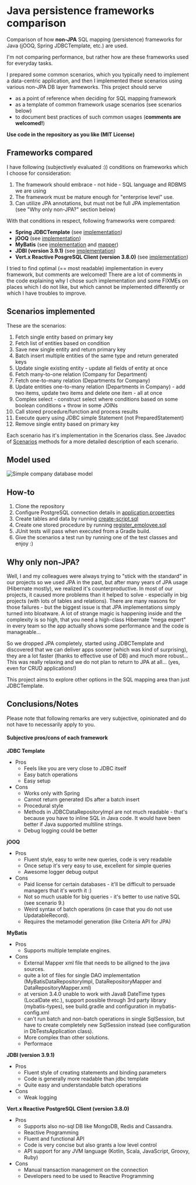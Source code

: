 # Java persistence frameworks comparison

Comparison of how **non-JPA** SQL mapping (persistence) frameworks for Java (jOOQ, Spring JDBCTemplate, etc.) are used.

I'm not comparing performance, but rather how are these frameworks used for everyday tasks.

I prepared some common scenarios, which you typically need to implement a data-centric application, and then I implemented these scenarios using various non-JPA DB layer frameworks. This project should serve
- as a point of reference when deciding for SQL mapping framework 
- as a template of common framework usage scenarios (see scenarios below)
- to document best practices of such common usages (**comments are welcomed!**)

**Use code in the repository as you like (MIT License)**

## Frameworks compared

I have following (subjectively evaluated :)) conditions on frameworks which I choose for consideration:
 
1. The framework should embrace - not hide - SQL language and RDBMS we are using
2. The framework must be mature enough for "enterprise level" use.
3. Can utilize JPA annotations, but must not be full JPA implementation (see "Why only non-JPA?" section below)

With that conditions in respect, following frameworks were compared: 

* **Spring JDBCTemplate** (see [implementation](src/main/java/com/clevergang/dbtests/repository/impl/jdbctemplate/JDBCDataRepositoryImpl.java))
* **jOOQ** (see [implementation](src/main/java/com/clevergang/dbtests/repository/impl/jooq/JooqDataRepositoryImpl.java))
* **MyBatis** (see [implementation](src/main/java/com/clevergang/dbtests/repository/impl/mybatis/MyBatisDataRepositoryImpl.java) and  [mapper](src/main/resources/mybatis/mappers/DataRepositoryMapper.xml))
* **JDBI (version 3.9.1)** (see [implementation](src/main/java/com/clevergang/dbtests/repository/impl/jdbi/JDBIDataRepositoryImpl.java))
* **Vert.x Reactive PosgreSQL Client (version 3.8.0)** (see [implementation](src/main/java/com/clevergang/dbtests/repository/impl/vertxsql/VertxSQLDataRepositoryImpl.java))

I tried to find optimal (== most readable) implementation in every framework, but comments are welcomed! There are a lot of comments in the code explaining why I chose such implementation and some FIXMEs on places which I do not like, but which cannot be implemented differently or which I have troubles to improve.

## Scenarios implemented

These are the scenarios:

1. Fetch single entity based on primary key
2. Fetch list of entities based on condition
3. Save new single entity and return primary key
4. Batch insert multiple entities of the same type and return generated keys
5. Update single existing entity - update all fields of entity at once
6. Fetch many-to-one relation (Company for Department)
7. Fetch one-to-many relation (Departments for Company)
8. Update entities one-to-many relation (Departments in Company) - add two items, update two items and delete one item - all at once
9. Complex select - construct select where conditions based on some boolean conditions + throw in some JOINs
10. Call stored procedure/function and process results
11. Execute query using JDBC simple Statement (not PreparedStatement)
12. Remove single entity based on primary key

Each scenario has it's implementation in the Scenarios class. See Javadoc of [Scenarios](src/main/java/com/clevergang/dbtests/Scenarios.java) methods for a more detailed description of each scenario.

## Model used

![Simple company database model](/SimpleCompanyModel.png?raw=true "Simple company database model")

## How-to

1. Clone the repository
2. Configure PostgreSQL connection details in [application.properties](src/main/resources/application.properties)
3. Create tables and data by running [create-script.sql](sql-updates/create-script.sql)
4. Create one stored procedure by running [register_employee.sql](sql-updates/sql_functions/register_employee.sql)
5. JUnit tests will pass when executed from a Gradle build.
6. Give the scenarios a test run by running one of the test classes and enjoy :)

## Why only non-JPA?

Well, I and my colleagues were always trying to "stick with the standard" in our projects so we used JPA in the past, but after many years of JPA usage (Hibernate mostly), we realized it's counterproductive. In most of our projects, it caused more problems than it helped to solve - especially in big projects (with lots of tables and relations). There are many reasons for those failures - but the biggest issue is that JPA implementations simply turned into bloatware. A lot of strange magic is happening inside and the complexity is so high, that you need a high-class Hibernate "mega expert" in every team so the app actually shows some performance and the code is manageable...

So we dropped JPA completely, started using JDBCTemplate and discovered that we can deliver apps sooner (which was kind of surprising), they are a lot faster (thanks to effective use of DB) and much more robust... This was really relaxing and we do not plan to return to JPA at all... (yes, even for CRUD applications!) 

This project aims to explore other options in the SQL mapping area than just JDBCTemplate. 

## Conclusions/Notes

Please note that following remarks are very subjective, opinionated and do not have to necessarily apply to you.

#### Subjective pros/cons of each framework 

**JDBC Template**
* Pros
    * Feels like you are very close to JDBC itself
    * Easy batch operations
    * Easy setup
* Cons
    * Works only with Spring
    * Cannot return generated IDs after a batch insert
    * Procedural style
    * Methods in JDBCDataRepositoryImpl are not much readable - that's because you have to inline SQL in Java code. It would have been better if Java supported multiline strings.
    * Debug logging could be better  

**jOOQ**
* Pros
  * Fluent style, easy to write new queries, code is very readable
  * Once setup it's very easy to use, excellent for simple queries
  * Awesome logger debug output
* Cons
  * Paid license for certain databases - it'll be difficult to persuade managers that it's worth it :)
  * Not so much usable for big queries - it's better to use native SQL (see scenario 9.)
  * Weird syntax of batch operations (in case that you do not use UpdatableRecord).
  * Requires the metamodel generation (like Criteria API for JPA)
  
**MyBatis**
* Pros
  * Supports multiple template engines.
* Cons
  * External Mapper xml file that needs to be alligned to the java sources.
  * quite a lot of files for single DAO implementation (MyBatisDataRepositoryImpl, DataRepositoryMapper and DataRepositoryMapper.xml)
  * at version 3.4.0 unable to work with Java8 DateTime types (LocalDate etc.), support possible through 3rd party library (mybatis-types), see build.gradle and <typeHandlers> configuration in mybatis-config.xml
  * can't run batch and non-batch operations in single SqlSession, but have to create completely new SqlSession instead (see configuration in DbTestsApplication class).
  * More complex than other solutions.
  * Performace
  
**JDBI (version 3.9.1)**
  * Pros
    * Fluent style of creating statements and binding parameters
    * Code is generally more readable than jdbc template
    * Quite easy and understandable batch operations    
  * Cons
    * Weak logging
    
**Vert.x Reactive PostgreSQL Client (version 3.8.0)**
  * Pros
    * Supports also no-sql DB like MongoDB, Redis and Cassandra.
    * Reactive Programming
    * Fluent and functional API
    * Code is very concise but also grants a low level control
    * API support for any JVM language (Kotlin, Scala, JavaScript, Groovy, Ruby)
  * Cons
    * Manual transaction management on the connection
    * Developers need to be used to Reactive Programming

